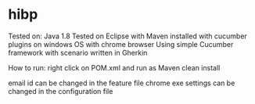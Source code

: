 # hibp
Tested on:
Java 1.8 
Tested on Eclipse with Maven installed with cucumber plugins on windows OS with chrome browser
Using simple Cucumber framework with scenario written in Gherkin

How to run:
right click on POM.xml and run as Maven clean install

email id can be changed in the feature file
chrome exe settings can be changed in the configuration file

